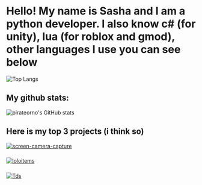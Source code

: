 # Hello! My name is Sasha and I am a python developer. I also know c# (for unity), lua (for roblox and gmod), other languages I use you can see below
![Top Langs](https://github-readme-stats.vercel.app/api/top-langs/?username=anuraghazra&size_weight=0.5&count_weight=0.5)

## My github stats:
![pirateorno's GitHub stats](https://github-readme-stats.vercel.app/api?username=pirateorno&theme=dark&show_icons=true)

## Here is my top 3 projects (i think so)
[![screen-camera-capture](https://github-readme-stats.vercel.app/api/pin/?username=pirateorno&repo=screen-camera-capture&show_owner=true)](https://github.com/pirateorno/screen-camera-capture)
###
[![loloitems](https://github-readme-stats.vercel.app/api/pin/?username=pirateorno&repo=loloitems&show_owner=true)](https://github.com/pirateorno/loloitems)
###
[![Tds](https://github-readme-stats.vercel.app/api/pin/?username=pirateorno&repo=Tds&show_owner=true)](https://github.com/pirateorno/Tds)


<!--
**pirateorno/pirateorno** is a ✨ _special_ ✨ repository because its `README.md` (this file) appears on your GitHub profile.

Here are some ideas to get you started:

- 🔭 I’m currently working on ...
- 🌱 I’m currently learning ...
- 👯 I’m looking to collaborate on ...
- 🤔 I’m looking for help with ...
- 💬 Ask me about ...
- 📫 How to reach me: ...
- 😄 Pronouns: ...
- ⚡ Fun fact: ...
-->
